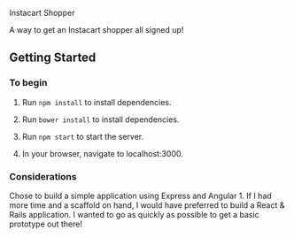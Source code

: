 Instacart Shopper

A way to get an Instacart shopper all signed up!

## Getting Started

### To begin

1. Run `npm install` to install dependencies.

2. Run `bower install` to install dependencies.

3. Run `npm start` to start the server.

4. In your browser, navigate to localhost:3000.

### Considerations

Chose to build a simple application using Express and Angular 1. If I had more time and a scaffold on hand, I would have preferred to build a React & Rails application. I wanted to go as quickly as possible to get a basic prototype out there!

